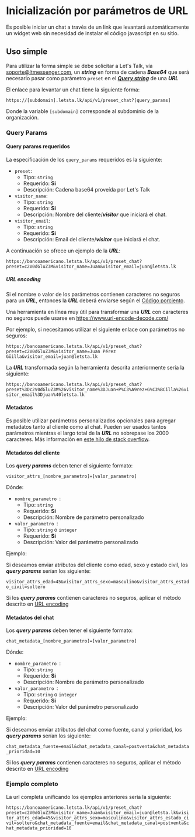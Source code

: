 # Inicialización por parámetros de URL

Es posible iniciar un chat a través de un link que levantará automáticamente un widget web sin necesidad de instalar el código javascript en su sitio. 

## Uso simple

Para utilizar la forma simple se debe solicitar a Let's Talk, vía soporte@ltmessenger.com, un ***string*** en forma de cadena ***Base64*** que será necesario pasar como parámetro `preset` en el [***Query string***](https://en.wikipedia.org/wiki/Query_string) de una ***URL***

El enlace para levantar un chat tiene la siguiente forma:

`https://[subdomain].letsta.lk/api/v1/preset_chat?[query_params]`

Donde la variable `[subdomain]` corresponde al subdominio de la organización.

### Query Params

#### Query params requeridos

La especificación de los `query_params` requeridos es la siguiente:

- `preset`: 
  - Tipo: `string`
  - Requerido: **Si**
  - Descripción: Cadena base64 proveída por Let's Talk
- `visitor_name`: 
  - Tipo: `string`
  - Requerido: **Si**
  - Descripción: Nombre del cliente/***visitor*** que iniciará el chat.
- `visitor_email`: 
  - Tipo: `string`
  - Requerido: **Si**
  - Descripción: Email del cliente/***visitor*** que iniciará el chat.

A continuación se ofrece un ejemplo de la ***URL***:

`https://bancoamericano.letsta.lk/api/v1/preset_chat?preset=c2V0dGluZ3M&visitor_name=Juan&visitor_email=juan@letsta.lk`

##### URL encoding

Si el nombre o valor de los parámetros contienen caracteres no seguros para un ***URL***, entonces la ***URL*** deberá enviarse según el [Código porciento](https://es.wikipedia.org/wiki/C%C3%B3digo_porciento).

Una herramienta en línea muy útil para transformar una ***URL*** con caracteres no seguros puede usarse en https://www.url-encode-decode.com/

Por ejemplo, si necesitamos utilizar el siguiente enlace con parámetros no seguros:

`https://bancoamericano.letsta.lk/api/v1/preset_chat?preset=c2V0dGluZ3M&visitor_name=Juan Pérez Güilla&visitor_email=juan@letsta.lk`

La ***URL*** transformada según la herramienta descrita anteriormente sería la siguiente:

`https://bancoamericano.letsta.lk/api/v1/preset_chat?preset%3Dc2V0dGluZ3M%26visitor_name%3DJuan+P%C3%A9rez+G%C3%BCilla%26visitor_email%3Djuan%40letsta.lk`


#### Metadatos

Es posible utilizar parámetros personalizados opcionales para agregar metadatos tanto al cliente como al chat. Pueden ser usados tantos parámetros mientras el largo total de la ***URL*** no sobrepase los 2000 caracteres. Más información en [este hilo de stack overflow](https://stackoverflow.com/questions/417142/what-is-the-maximum-length-of-a-url-in-different-browsers).

#### Metadatos del cliente

Los ***query params*** deben tener el siguiente formato: 

`visitor_attrs_[nombre_parametro]=[valor_parametro]`

Dónde:

- `nombre_parametro `: 
  - Tipo: `string`
  - Requerido: **Si**
  - Descripción: Nombre de parámetro personalizado
- `valor_parametro `: 
  - Tipo: `string` o `integer`
  - Requerido: **Si**
  - Descripción: Valor del parámetro personalizado

Ejemplo:

Si deseamos enviar atributos del cliente como edad, sexo y estado civil, los ***query params*** serían los siguiente:

`visitor_attrs_edad=45&visitor_attrs_sexo=masculino&visitor_attrs_estado_civil=soltero`

Si los ***query params*** contienen caracteres no seguros, aplicar el método descrito en [URL encoding](#url-encoding)

#### Metadatos del chat

Los ***query params*** deben tener el siguiente formato: 

`chat_metadata_[nombre_parametro]=[valor_parametro]`

Dónde:

- `nombre_parametro `: 
  - Tipo: `string`
  - Requerido: **Si**
  - Descripción: Nombre de parámetro personalizado
- `valor_parametro `: 
  - Tipo: `string` o `integer`
  - Requerido: **Si**
  - Descripción: Valor del parámetro personalizado

Ejemplo:

Si deseamos enviar atributos del chat como fuente, canal y prioridad, los ***query params*** serían los siguiente:

`chat_metadata_fuente=email&chat_metadata_canal=postventa&chat_metadata_prioridad=10`

Si los ***query params*** contienen caracteres no seguros, aplicar el método descrito en [URL encoding](#url-encoding)

### Ejemplo completo

La url completa unificando los ejemplos anteriores sería la siguiente:

`https://bancoamericano.letsta.lk/api/v1/preset_chat?preset=c2V0dGluZ3M&visitor_name=Juan&visitor_email=juan@letsta.lk&visitor_attrs_edad=45&visitor_attrs_sexo=masculino&visitor_attrs_estado_civil=soltero&chat_metadata_fuente=email&chat_metadata_canal=postventa&chat_metadata_prioridad=10`
